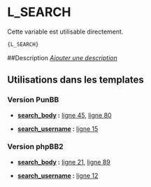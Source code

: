 # L_SEARCH


Cette variable est utilisable directement.

```html
{L_SEARCH}
```

##Description
[*Ajouter une description*](https://fa-tvars.appspot.com/var/L_SEARCH)

## Utilisations dans les templates

### Version PunBB

* __[search_body](../tpl/var/punbb/search_body.md#readme) :__ [ligne 45](../tpl/src/punbb/search_body.tpl#L45), [ligne 80](../tpl/src/punbb/search_body.tpl#L80)

* __[search_username](../tpl/var/punbb/search_username.md#readme) :__ [ligne 15](../tpl/src/punbb/search_username.tpl#L15)

### Version phpBB2

* __[search_body](../tpl/var/subsilver/search_body.md#readme) :__ [ligne 21](../tpl/src/subsilver/search_body.tpl#L21), [ligne 89](../tpl/src/subsilver/search_body.tpl#L89)

* __[search_username](../tpl/var/subsilver/search_username.md#readme) :__ [ligne 12](../tpl/src/subsilver/search_username.tpl#L12)